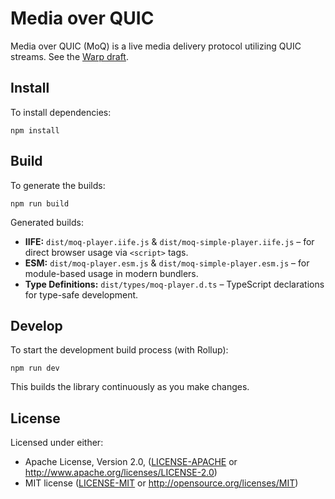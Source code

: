 # Media over QUIC

Media over QUIC (MoQ) is a live media delivery protocol utilizing QUIC streams.
See the [Warp draft](https://datatracker.ietf.org/doc/draft-lcurley-warp/).

## Install

To install dependencies:

```
npm install
```

## Build

To generate the builds:

```
npm run build
```

Generated builds:

- **IIFE:** `dist/moq-player.iife.js` & `dist/moq-simple-player.iife.js` – for direct browser usage via `<script>` tags.
- **ESM:** `dist/moq-player.esm.js` & `dist/moq-simple-player.esm.js` – for module-based usage in modern bundlers.
- **Type Definitions:** `dist/types/moq-player.d.ts` – TypeScript declarations for type-safe development.

## Develop

To start the development build process (with Rollup):

```
npm run dev
```

This builds the library continuously as you make changes.

## License

Licensed under either:

- Apache License, Version 2.0, ([LICENSE-APACHE](LICENSE-APACHE) or http://www.apache.org/licenses/LICENSE-2.0)
- MIT license ([LICENSE-MIT](LICENSE-MIT) or http://opensource.org/licenses/MIT)
